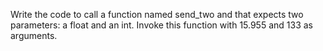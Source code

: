 Write the code to call a function named send_two and that expects two parameters: a float and an int. Invoke this function with 15.955 and 133 as arguments.
